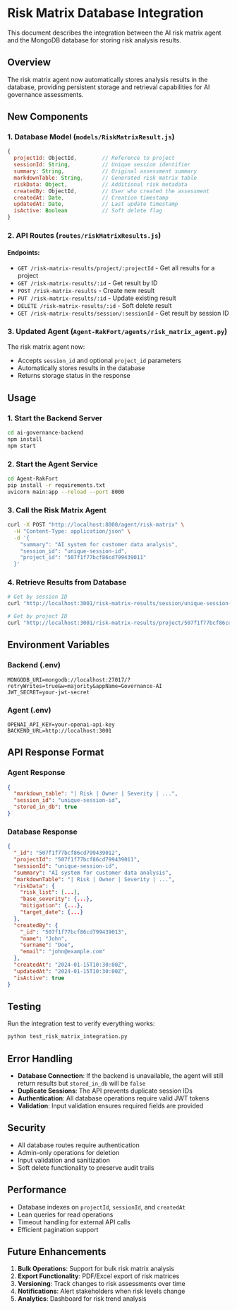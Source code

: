 # Risk Matrix Database Integration

This document describes the integration between the AI risk matrix agent and the MongoDB database for storing risk analysis results.

## Overview

The risk matrix agent now automatically stores analysis results in the database, providing persistent storage and retrieval capabilities for AI governance assessments.

## New Components

### 1. Database Model (`models/RiskMatrixResult.js`)

```javascript
{
  projectId: ObjectId,        // Reference to project
  sessionId: String,          // Unique session identifier
  summary: String,            // Original assessment summary
  markdownTable: String,      // Generated risk matrix table
  riskData: Object,           // Additional risk metadata
  createdBy: ObjectId,        // User who created the assessment
  createdAt: Date,            // Creation timestamp
  updatedAt: Date,            // Last update timestamp
  isActive: Boolean           // Soft delete flag
}
```

### 2. API Routes (`routes/riskMatrixResults.js`)

#### Endpoints:
- `GET /risk-matrix-results/project/:projectId` - Get all results for a project
- `GET /risk-matrix-results/:id` - Get result by ID
- `POST /risk-matrix-results` - Create new result
- `PUT /risk-matrix-results/:id` - Update existing result
- `DELETE /risk-matrix-results/:id` - Soft delete result
- `GET /risk-matrix-results/session/:sessionId` - Get result by session ID

### 3. Updated Agent (`Agent-RakFort/agents/risk_matrix_agent.py`)

The risk matrix agent now:
- Accepts `session_id` and optional `project_id` parameters
- Automatically stores results in the database
- Returns storage status in the response

## Usage

### 1. Start the Backend Server

```bash
cd ai-governance-backend
npm install
npm start
```

### 2. Start the Agent Service

```bash
cd Agent-RakFort
pip install -r requirements.txt
uvicorn main:app --reload --port 8000
```

### 3. Call the Risk Matrix Agent

```bash
curl -X POST "http://localhost:8000/agent/risk-matrix" \
  -H "Content-Type: application/json" \
  -d '{
    "summary": "AI system for customer data analysis",
    "session_id": "unique-session-id",
    "project_id": "507f1f77bcf86cd799439011"
  }'
```

### 4. Retrieve Results from Database

```bash
# Get by session ID
curl "http://localhost:3001/risk-matrix-results/session/unique-session-id"

# Get by project ID
curl "http://localhost:3001/risk-matrix-results/project/507f1f77bcf86cd799439011"
```

## Environment Variables

### Backend (.env)
```
MONGODB_URI=mongodb://localhost:27017/?retryWrites=true&w=majority&appName=Governance-AI
JWT_SECRET=your-jwt-secret
```

### Agent (.env)
```
OPENAI_API_KEY=your-openai-api-key
BACKEND_URL=http://localhost:3001
```

## API Response Format

### Agent Response
```json
{
  "markdown_table": "| Risk | Owner | Severity | ...",
  "session_id": "unique-session-id",
  "stored_in_db": true
}
```

### Database Response
```json
{
  "_id": "507f1f77bcf86cd799439012",
  "projectId": "507f1f77bcf86cd799439011",
  "sessionId": "unique-session-id",
  "summary": "AI system for customer data analysis",
  "markdownTable": "| Risk | Owner | Severity | ...",
  "riskData": {
    "risk_list": [...],
    "base_severity": {...},
    "mitigation": {...},
    "target_date": {...}
  },
  "createdBy": {
    "_id": "507f1f77bcf86cd799439013",
    "name": "John",
    "surname": "Doe",
    "email": "john@example.com"
  },
  "createdAt": "2024-01-15T10:30:00Z",
  "updatedAt": "2024-01-15T10:30:00Z",
  "isActive": true
}
```

## Testing

Run the integration test to verify everything works:

```bash
python test_risk_matrix_integration.py
```

## Error Handling

- **Database Connection**: If the backend is unavailable, the agent will still return results but `stored_in_db` will be `false`
- **Duplicate Sessions**: The API prevents duplicate session IDs
- **Authentication**: All database operations require valid JWT tokens
- **Validation**: Input validation ensures required fields are provided

## Security

- All database routes require authentication
- Admin-only operations for deletion
- Input validation and sanitization
- Soft delete functionality to preserve audit trails

## Performance

- Database indexes on `projectId`, `sessionId`, and `createdAt`
- Lean queries for read operations
- Timeout handling for external API calls
- Efficient pagination support

## Future Enhancements

1. **Bulk Operations**: Support for bulk risk matrix analysis
2. **Export Functionality**: PDF/Excel export of risk matrices
3. **Versioning**: Track changes to risk assessments over time
4. **Notifications**: Alert stakeholders when risk levels change
5. **Analytics**: Dashboard for risk trend analysis 